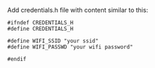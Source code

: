 Add credentials.h file with content similar to this:
```
#ifndef CREDENTIALS_H
#define CREDENTIALS_H

#define WIFI_SSID "your ssid"
#define WIFI_PASSWD "your wifi password"

#endif
```